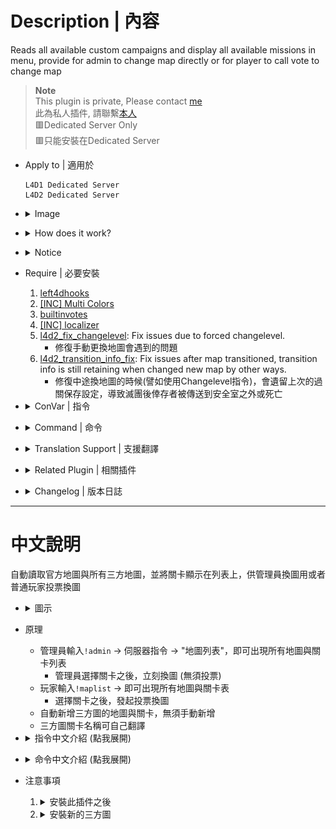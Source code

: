 # Description | 內容
Reads all available custom campaigns and display all available missions in menu, provide for admin to change map directly or for player to call vote to change map

> __Note__ <br/>
This plugin is private, Please contact [me](https://github.com/fbef0102/Game-Private_Plugin#私人插件列表-private-plugins-list)<br/>
此為私人插件, 請聯繫[本人](https://github.com/fbef0102/Game-Private_Plugin#私人插件列表-private-plugins-list)
<br/>🟥Dedicated Server Only
<br/>🟥只能安裝在Dedicated Server

* Apply to | 適用於
	```
	L4D1 Dedicated Server
	L4D2 Dedicated Server
	```

* <details><summary>Image</summary>

	* (Admin) !admin -> Server Commands -> "List of Maps"
	<br/>![l4d_all_missions_list_1](image/l4d_all_missions_list_1.jpg)
	<br/>![l4d_all_missions_list_2](image/l4d_all_missions_list_2.jpg)
	* (Player) !maplist -> call a vote to change map.
	<br/>![l4d_all_missions_list_3](image/l4d_all_missions_list_3.jpg)
</details>

* <details><summary>How does it work?</summary>

	* Admin types ```!admin``` -> Server Commands -> "List of Maps" -> choose map -> server change map immediately
	* Player types ```!maplist``` -> call a vote to change map.
	* Automatically add all official maps and custom maps to menu list, no need to add map manually.
	* You can add translation for custom maps
</details>

* <details><summary>Notice</summary>

  * It require some time to initialize map list at first time server launch. (20 - 60 sec, and < 2 sec. next times)
  * Plugin auto-generates the following files, please **DO NOT modify**
      * data/l4d_all_missions_list_coop.txt
      * data/l4d_all_missions_list_scavenge.txt
      * data/l4d_all_missions_list_survival.txt
      * data/l4d_all_missions_list_versus.txt
</details>

* Require | 必要安裝
	1. [left4dhooks](https://forums.alliedmods.net/showthread.php?t=321696)
	2. [[INC] Multi Colors](https://github.com/fbef0102/L4D1_2-Plugins/releases/tag/Multi-Colors)
	3. [builtinvotes](https://github.com/fbef0102/Game-Private_Plugin/releases/tag/builtinvotes)
	4. [[INC] localizer](https://github.com/dragokas/SM-Localizer/blob/master/localizer.inc)
	5. [l4d2_fix_changelevel](https://github.com/Target5150/MoYu_Server_Stupid_Plugins/tree/master/The%20Last%20Stand/l4d2_fix_changelevel): Fix issues due to forced changelevel.
		* 修復手動更換地圖會遇到的問題
	6. [l4d2_transition_info_fix](https://github.com/fbef0102/L4D1_2-Plugins/tree/master/l4d2_transition_info_fix): Fix issues after map transitioned, transition info is still retaining when changed new map by other ways.
		* 修復中途換地圖的時候(譬如使用Changelevel指令)，會遺留上次的過關保存設定，導致滅團後倖存者被傳送到安全室之外或死亡

* <details><summary>ConVar | 指令</summary>

	* cfg/sourcemod/l4d_all_missions_list.cfg
		```php
        // If 1, player can use comamnd !maplist and call a vote to change map.
        l4d_all_missions_list_vote_enable "1"

        // Delay to start another a vote after vote ends.
        l4d_all_missions_list_vote_delay "60"

        // Numbers of real survivor and infected player required to start a vote to change map.
        l4d_all_missions_list_vote_required "2"
		```
</details>

* <details><summary>Command | 命令</summary>
    
	* **Display mission list and vote to change map**
		```php
		sm_maplist
		```

	* **Update mission list manually (Adm required: ADMFLAG_ROOT)**
		```php
		sm_mission_list_update
		```
</details>

* <details><summary>Translation Support | 支援翻譯</summary>

	```
	English
	繁體中文
	简体中文
	```
</details>

* <details><summary>Related Plugin | 相關插件</summary>

	1. [l4d_restartmap_command](https://github.com/fbef0102/Game-Private_Plugin/tree/main/L4D_插件/Map_%E9%97%9C%E5%8D%A1/l4d_restartmap_command): Admin say !restartmap to restart current map + Force of restartmap after Quantity of rounds (tries) events survivors wipe out
    	> 管理員輸入!restartmap能重新地圖關卡 + 滅團N次後重新地圖
</details>

* <details><summary>Changelog | 版本日誌</summary>

    * v1.3h (2024-12-8)
        * You can add translation for custom maps
        * Update translation

    * v1.2h (2024-10-11)
        * Fixed map menu mess up or wrong order or missing if there are multi missions or multi gamemodes in vpk file

    * v1.1h (2023-7-8)
        * Add vote system, non-admin players can use command to view mission list and call a vote to change map.

    * v1.0h (2023-7-5)
        * Support L4D1
        * Add left4dhooks
        * Remove changelevel inc

    * Original
        * [By dr_lex](https://forums.alliedmods.net/showthread.php?t=336378)
</details>

- - - -
# 中文說明
自動讀取官方地圖與所有三方地圖，並將關卡顯示在列表上，供管理員換圖用或者普通玩家投票換圖

* <details><summary>圖示</summary>

	<br/>![l4d_all_missions_list_1_zho](image/zho/l4d_all_missions_list_1.jpg)
	<br/>![l4d_all_missions_list_2_zho](image/zho/l4d_all_missions_list_2.jpg)
    <br/>![l4d_all_missions_list_3_zho](image/zho/l4d_all_missions_list_3.jpg)
</details>

* 原理
    * 管理員輸入```!admin``` -> 伺服器指令 -> "地圖列表"，即可出現所有地圖與關卡列表
      * 管理員選擇關卡之後，立刻換圖 (無須投票)
    * 玩家輸入```!maplist``` -> 即可出現所有地圖與關卡表
      * 選擇關卡之後，發起投票換圖
	* 自動新增三方圖的地圖與關卡，無須手動新增
    * 三方圖關卡名稱可自己翻譯

* <details><summary>指令中文介紹 (點我展開)</summary>

	* cfg/sourcemod/l4d_all_missions_list.cfg
		```php
        // 為1時，玩家可輸入!maplist
        l4d_all_missions_list_vote_enable "1"

        // 投票間隔冷卻時間
        l4d_all_missions_list_vote_delay "60"

        // 至少需要的真人倖存者+真人特感數量在場，才可以發起投票
        l4d_all_missions_list_vote_required "2"
		```
</details>

* <details><summary>命令中文介紹 (點我展開)</summary>
    
	* **所有地圖與關卡選單**
		```php
		sm_maplist
		```

	* **手動更新地圖與關卡列表 (權限: ADMFLAG_ROOT)**
		```php
		sm_mission_list_update
		```
</details>

* 注意事項
    1. <details><summary>安裝此插件之後</summary>

        * 第一次啟動伺服器時，插件需要花30~60秒讀取分析地圖，因此伺服器卡住是正常的現象，請等待插件跑完
        * 安裝上這個插件並啟動伺服器之後，伺服器會自動產生以下檔案
            * data/l4d_all_missions_list_coop.txt
            * data/l4d_all_missions_list_scavenge.txt
            * data/l4d_all_missions_list_survival.txt
            * data/l4d_all_missions_list_versus.txt
    </details>

    2. <details><summary>安裝新的三方圖</summary>

        * 每當安裝三方圖時，left4dead2/addons/sourcemod/data/內的文件內容會有變化，自動新增三方圖的地圖與關卡
        * 反之，每當移除三方圖時，自動移除三方圖的地圖與關卡
            * data/l4d_all_missions_list_coop.txt
            * data/l4d_all_missions_list_scavenge.txt
            * data/l4d_all_missions_list_survival.txt
            * data/l4d_all_missions_list_versus.txt
    </details>